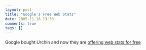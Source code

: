 ```yaml
---
layout: post
title: "Google's Free Web Stats"
date: 2005-11-16 13:30
comments: true
tags: []
---
```

Google bought Urchin and now they are [offering web stats for free](http://www.google.com/analytics/index.html!)